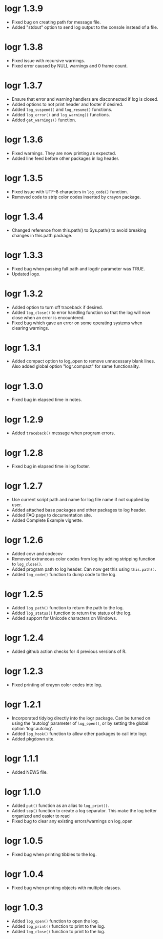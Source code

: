 # logr 1.3.9

* Fixed bug on creating path for message file.
* Added "stdout" option to send log output to the console
instead of a file.

# logr 1.3.8

* Fixed issue with recursive warnings.
* Fixed error caused by NULL warnings and 0 frame count.

# logr 1.3.7

* Ensure that error and warning handlers are disconnected if log is closed.
* Added options to not print header and footer if desired.  
* Added `log_suspend()` and `log_resume()` functions.
* Added `log_error()` and `log_warning()` functions.
* Added `get_warnings()` function.

# logr 1.3.6

* Fixed warnings. They are now printing as expected.
* Added line feed before other packages in log header.

# logr 1.3.5

* Fixed issue with UTF-8 characters in `log_code()` function.
* Removed code to strip color codes inserted by crayon package.

# logr 1.3.4

* Changed reference from this.path() to Sys.path() to avoid breaking changes
in this.path package.

# logr 1.3.3

* Fixed bug when passing full path and logdir parameter was TRUE. 
* Updated logo.

# logr 1.3.2

* Added option to turn off traceback if desired.
* Added `log_close()` to error handling function so that the log will
now close when an error is encountered.
* Fixed bug which gave an error on some operating systems when clearing warnings.

# logr 1.3.1
* Added compact option to log_open to remove unnecessary blank lines.  Also
added global option "logr.compact" for same functionality.

# logr 1.3.0

* Fixed bug in elapsed time in notes.

# logr 1.2.9

* Added `traceback()` message when program errors.

# logr 1.2.8

* Fixed bug in elapsed time in log footer.

# logr 1.2.7

* Use current script path and name for log file name if not supplied by user.
* Added attached base packages and other packages to log header.
* Added FAQ page to documentation site.
* Added Complete Example vignette.

# logr 1.2.6

* Added covr and codecov
* Removed extraneous color codes from log by adding stripping function 
to `log_close()`.
* Added program path to log header.  Can now get this using `this.path()`.
* Added `log_code()` function to dump code to the log.

# logr 1.2.5

* Added `log_path()` function to return the path to the log.
* Added `log_status()` function to return the status of the log.
* Added support for Unicode characters on Windows.

# logr 1.2.4

* Added github action checks for 4 previous versions of R.

# logr 1.2.3

* Fixed printing of crayon color codes into log.

# logr 1.2.1

* Incorporated tidylog directly into the logr package. Can be turned on
using the 'autolog' parameter of `log_open()`, or by setting the global
option 'logr.autolog'.  
* Added `log_hook()` function to allow other packages to call into logr. 
* Added pkgdown site.

# logr 1.1.1

* Added NEWS file.

# logr 1.1.0

* Added `put()` function as an alias to `log_print()`.
* Added `sep()` function to create a log separator.  This make the log better
organized and easier to read
* Fixed bug to clear any existing errors/warnings on log_open

# logr 1.0.5

* Fixed bug when printing tibbles to the log.

# logr 1.0.4

* Fixed bug when printing objects with multiple classes.


# logr 1.0.3

* Added `log_open()` function to open the log.
* Added `log_print()` function to print to the log.
* Added `log_close()` function to print to the log.
